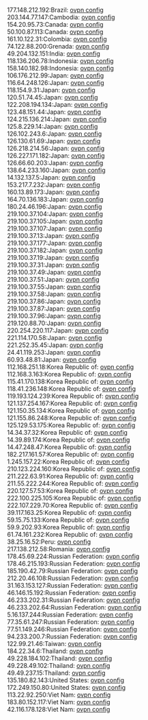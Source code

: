 177.148.212.192:Brazil: [ovpn config](vpn/177_148_212_192.ovpn)  
203.144.77.147:Cambodia: [ovpn config](vpn/203_144_77_147.ovpn)  
154.20.95.73:Canada: [ovpn config](vpn/154_20_95_73.ovpn)  
50.100.87.113:Canada: [ovpn config](vpn/50_100_87_113.ovpn)  
161.10.122.31:Colombia: [ovpn config](vpn/161_10_122_31.ovpn)  
74.122.88.200:Grenada: [ovpn config](vpn/74_122_88_200.ovpn)  
49.204.132.151:India: [ovpn config](vpn/49_204_132_151.ovpn)  
118.136.206.78:Indonesia: [ovpn config](vpn/118_136_206_78.ovpn)  
158.140.182.98:Indonesia: [ovpn config](vpn/158_140_182_98.ovpn)  
106.176.212.99:Japan: [ovpn config](vpn/106_176_212_99.ovpn)  
116.64.248.126:Japan: [ovpn config](vpn/116_64_248_126.ovpn)  
118.154.9.31:Japan: [ovpn config](vpn/118_154_9_31.ovpn)  
120.51.74.45:Japan: [ovpn config](vpn/120_51_74_45.ovpn)  
122.208.194.134:Japan: [ovpn config](vpn/122_208_194_134.ovpn)  
123.48.151.44:Japan: [ovpn config](vpn/123_48_151_44.ovpn)  
124.215.136.214:Japan: [ovpn config](vpn/124_215_136_214.ovpn)  
125.8.229.14:Japan: [ovpn config](vpn/125_8_229_14.ovpn)  
126.102.243.6:Japan: [ovpn config](vpn/126_102_243_6.ovpn)  
126.130.61.69:Japan: [ovpn config](vpn/126_130_61_69.ovpn)  
126.218.214.56:Japan: [ovpn config](vpn/126_218_214_56.ovpn)  
126.227.171.182:Japan: [ovpn config](vpn/126_227_171_182.ovpn)  
126.66.60.203:Japan: [ovpn config](vpn/126_66_60_203.ovpn)  
138.64.233.160:Japan: [ovpn config](vpn/138_64_233_160.ovpn)  
14.132.137.5:Japan: [ovpn config](vpn/14_132_137_5.ovpn)  
153.217.7.232:Japan: [ovpn config](vpn/153_217_7_232.ovpn)  
160.13.89.173:Japan: [ovpn config](vpn/160_13_89_173.ovpn)  
164.70.136.183:Japan: [ovpn config](vpn/164_70_136_183.ovpn)  
180.24.46.196:Japan: [ovpn config](vpn/180_24_46_196.ovpn)  
219.100.37.104:Japan: [ovpn config](vpn/219_100_37_104.ovpn)  
219.100.37.105:Japan: [ovpn config](vpn/219_100_37_105.ovpn)  
219.100.37.107:Japan: [ovpn config](vpn/219_100_37_107.ovpn)  
219.100.37.13:Japan: [ovpn config](vpn/219_100_37_13.ovpn)  
219.100.37.177:Japan: [ovpn config](vpn/219_100_37_177.ovpn)  
219.100.37.182:Japan: [ovpn config](vpn/219_100_37_182.ovpn)  
219.100.37.19:Japan: [ovpn config](vpn/219_100_37_19.ovpn)  
219.100.37.31:Japan: [ovpn config](vpn/219_100_37_31.ovpn)  
219.100.37.49:Japan: [ovpn config](vpn/219_100_37_49.ovpn)  
219.100.37.51:Japan: [ovpn config](vpn/219_100_37_51.ovpn)  
219.100.37.55:Japan: [ovpn config](vpn/219_100_37_55.ovpn)  
219.100.37.58:Japan: [ovpn config](vpn/219_100_37_58.ovpn)  
219.100.37.86:Japan: [ovpn config](vpn/219_100_37_86.ovpn)  
219.100.37.87:Japan: [ovpn config](vpn/219_100_37_87.ovpn)  
219.100.37.96:Japan: [ovpn config](vpn/219_100_37_96.ovpn)  
219.120.88.70:Japan: [ovpn config](vpn/219_120_88_70.ovpn)  
220.254.220.117:Japan: [ovpn config](vpn/220_254_220_117.ovpn)  
221.114.170.58:Japan: [ovpn config](vpn/221_114_170_58.ovpn)  
221.252.35.45:Japan: [ovpn config](vpn/221_252_35_45.ovpn)  
24.41.119.253:Japan: [ovpn config](vpn/24_41_119_253.ovpn)  
60.93.48.81:Japan: [ovpn config](vpn/60_93_48_81.ovpn)  
112.168.251.18:Korea Republic of: [ovpn config](vpn/112_168_251_18.ovpn)  
112.168.3.163:Korea Republic of: [ovpn config](vpn/112_168_3_163.ovpn)  
115.41.170.138:Korea Republic of: [ovpn config](vpn/115_41_170_138.ovpn)  
118.41.236.148:Korea Republic of: [ovpn config](vpn/118_41_236_148.ovpn)  
119.193.124.239:Korea Republic of: [ovpn config](vpn/119_193_124_239.ovpn)  
121.137.254.167:Korea Republic of: [ovpn config](vpn/121_137_254_167.ovpn)  
121.150.35.134:Korea Republic of: [ovpn config](vpn/121_150_35_134.ovpn)  
121.155.86.248:Korea Republic of: [ovpn config](vpn/121_155_86_248.ovpn)  
125.129.53.175:Korea Republic of: [ovpn config](vpn/125_129_53_175.ovpn)  
14.34.37.32:Korea Republic of: [ovpn config](vpn/14_34_37_32.ovpn)  
14.39.89.174:Korea Republic of: [ovpn config](vpn/14_39_89_174.ovpn)  
14.47.248.47:Korea Republic of: [ovpn config](vpn/14_47_248_47.ovpn)  
182.217.161.57:Korea Republic of: [ovpn config](vpn/182_217_161_57.ovpn)  
1.245.157.22:Korea Republic of: [ovpn config](vpn/1_245_157_22.ovpn)  
210.123.224.160:Korea Republic of: [ovpn config](vpn/210_123_224_160.ovpn)  
211.222.63.91:Korea Republic of: [ovpn config](vpn/211_222_63_91.ovpn)  
211.55.222.244:Korea Republic of: [ovpn config](vpn/211_55_222_244.ovpn)  
220.127.57.53:Korea Republic of: [ovpn config](vpn/220_127_57_53.ovpn)  
222.100.225.105:Korea Republic of: [ovpn config](vpn/222_100_225_105.ovpn)  
222.107.229.70:Korea Republic of: [ovpn config](vpn/222_107_229_70.ovpn)  
39.117.163.25:Korea Republic of: [ovpn config](vpn/39_117_163_25.ovpn)  
59.15.75.133:Korea Republic of: [ovpn config](vpn/59_15_75_133.ovpn)  
59.9.202.93:Korea Republic of: [ovpn config](vpn/59_9_202_93.ovpn)  
61.74.161.232:Korea Republic of: [ovpn config](vpn/61_74_161_232.ovpn)  
38.25.16.52:Peru: [ovpn config](vpn/38_25_16_52.ovpn)  
217.138.212.58:Romania: [ovpn config](vpn/217_138_212_58.ovpn)  
178.45.69.224:Russian Federation: [ovpn config](vpn/178_45_69_224.ovpn)  
178.46.215.193:Russian Federation: [ovpn config](vpn/178_46_215_193.ovpn)  
185.190.42.79:Russian Federation: [ovpn config](vpn/185_190_42_79.ovpn)  
212.20.46.108:Russian Federation: [ovpn config](vpn/212_20_46_108.ovpn)  
31.163.153.127:Russian Federation: [ovpn config](vpn/31_163_153_127.ovpn)  
46.146.15.192:Russian Federation: [ovpn config](vpn/46_146_15_192.ovpn)  
46.233.202.31:Russian Federation: [ovpn config](vpn/46_233_202_31.ovpn)  
46.233.202.64:Russian Federation: [ovpn config](vpn/46_233_202_64.ovpn)  
5.16.137.244:Russian Federation: [ovpn config](vpn/5_16_137_244.ovpn)  
77.35.61.247:Russian Federation: [ovpn config](vpn/77_35_61_247.ovpn)  
77.51.149.246:Russian Federation: [ovpn config](vpn/77_51_149_246.ovpn)  
94.233.200.7:Russian Federation: [ovpn config](vpn/94_233_200_7.ovpn)  
122.99.21.46:Taiwan: [ovpn config](vpn/122_99_21_46.ovpn)  
184.22.34.6:Thailand: [ovpn config](vpn/184_22_34_6.ovpn)  
49.228.184.102:Thailand: [ovpn config](vpn/49_228_184_102.ovpn)  
49.228.49.102:Thailand: [ovpn config](vpn/49_228_49_102.ovpn)  
49.49.237.15:Thailand: [ovpn config](vpn/49_49_237_15.ovpn)  
135.180.82.143:United States: [ovpn config](vpn/135_180_82_143.ovpn)  
172.249.150.80:United States: [ovpn config](vpn/172_249_150_80.ovpn)  
113.22.92.250:Viet Nam: [ovpn config](vpn/113_22_92_250.ovpn)  
183.80.152.117:Viet Nam: [ovpn config](vpn/183_80_152_117.ovpn)  
42.116.178.128:Viet Nam: [ovpn config](vpn/42_116_178_128.ovpn)  
